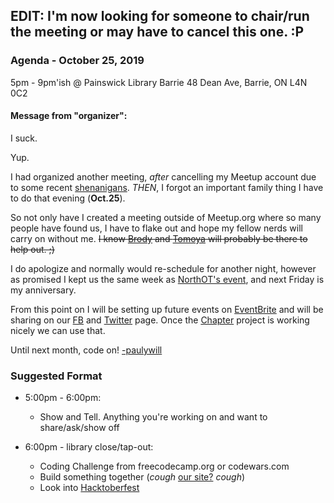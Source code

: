 ## EDIT: I'm now looking for someone to chair/run the meeting or may have to cancel this one. :P

### Agenda - October 25, 2019 
5pm - 9pm'ish 
@ Painswick Library Barrie
48 Dean Ave, Barrie, ON L4N 0C2

#### Message from "organizer":

I suck.

Yup.

I had organized another meeting, *after* cancelling my Meetup account due to some recent [shenanigans](https://www.freecodecamp.org/news/the-wework-meetup-debacle-and-a-new-chapter/). _THEN_, I forgot an important family thing I have to do that evening (**Oct.25**).

So not only have I created a meeting outside of Meetup.org where so many people have found us, I have to flake out and hope my fellow nerds will carry on without me. ~~I know [Brody](https://github.com/bjh) and [Tomoya](https://github.com/tomoyakuroda) will probably be there to help out. ;)~~ 


I do apologize and normally would re-schedule for another night, however as promised I kept us the same week as [NorthOT's event](https://www.eventbrite.ca/e/northot-barries-largest-tech-meetup-tickets-68883340927), and next Friday is my anniversary.

From this point on I will be setting up future events on [EventBrite](https://www.eventbrite.ca/d/canada--barrie/freecodecamp/) and will be sharing on our [FB](https://www.facebook.com/groups/free.code.camp.Barrie.Ontario/) and [Twitter](https://twitter.com/fcc_barrie) page. Once the [Chapter](https://github.com/freeCodeCamp/chapter) project is working nicely we can use that.

Until next month, code on!
[-paulywill](https://github.com/paulywill)






### Suggested Format

* 5:00pm - 6:00pm:
    * Show and Tell. Anything you're working on and want to share/ask/show off 

    
* 6:00pm - library close/tap-out:
    * Coding Challenge from freecodecamp.org or codewars.com
    * Build something together (_cough_ [our site?](https://github.com/freecodecampBarrie/site) _cough_)
    * Look into [Hacktoberfest](https://hacktoberfest.digitalocean.com/)



